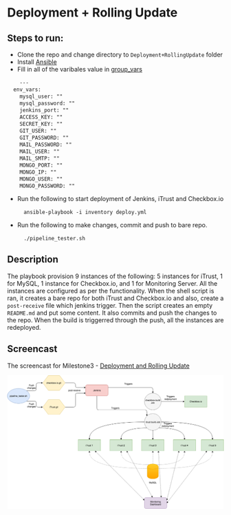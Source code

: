 # Deployment + Rolling Update

## Steps to run:
+ Clone the repo and change directory to `Deployment+RollingUpdate` folder
+ Install [Ansible](./getAnsible.sh)
+ Fill in all of the varibales value in [group_vars](./group_vars/all/vars.yml)
```
    ---
  env_vars:
    mysql_user: ""
    mysql_password: ""
    jenkins_port: ""
    ACCESS_KEY: ""
    SECRET_KEY: ""
    GIT_USER: ""
    GIT_PASSWORD: ""
    MAIL_PASSWORD: ""
    MAIL_USER: ""
    MAIL_SMTP: ""
    MONGO_PORT: ""
    MONGO_IP: ""
    MONGO_USER: ""
    MONGO_PASSWORD: ""
```
+ Run the following to start deployment of Jenkins, iTrust and Checkbox.io
  ```
    ansible-playbook -i inventory deploy.yml
  ```
+ Run the following to make changes, commit and push to bare repo.
  ```
    ./pipeline_tester.sh
  ```
## Description
The playbook provision 9 instances of the following: 5 instances for iTrust, 1 for MySQL, 1 instance for Checkbox.io, and 1 for Monitoring Server. All the instances are configured as per the functionality.
When the shell script is ran, it creates a bare repo for both iTrust and Checkbox.io and also, create a `post-receive` file which jenkins trigger. Then the script creates an empty `README.md` and put some content. It also commits and push the changes to the repo.
When the build is triggerred through the push, all the instances are redeployed.

## Screencast
The screencast for Milestone3 - [ Deployment and Rolling Update ](https://youtu.be/OgyeE7KXN0s)

![](../tutorial-material/Pipeline.png)

